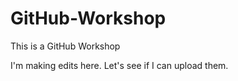 # GitHub-Workshop
This is a GitHub Workshop

I'm making edits here. Let's see if I can upload them. 